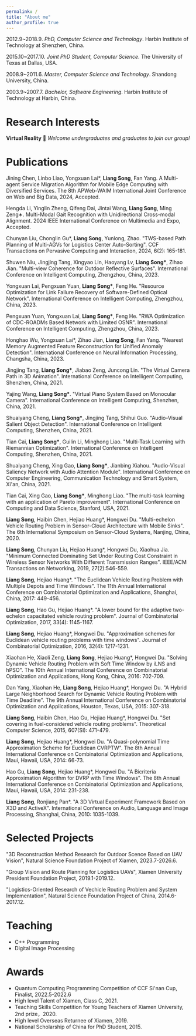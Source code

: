 ```yaml
---
permalink: /
title: "About me"
author_profile: true
---
```

2012.9~2018.9. _PhD, Computer Science and Technology_. Harbin Institute of Technology at Shenzhen, China.

2015.10~2017.10. _Joint PhD Student, Computer Science_. The University of Texas at Dallas, USA.

2008.9~2011.6. _Master, Computer Science and Technology_. Shandong University, China.

2003.9~2007.7. _Bachelor, Software Engineering_. Harbin Institute of Technology at Harbin, China.

# Research Interests

__Virtual Reality__ 🌈 _Welcome undergraduates and graduates to join our group!_

# Publications

Jining Chen, Linbo Liao, Yongxuan Lai*, __Liang Song__, Fan Yang. A Multi-agent Service Migration Algorithm for Mobile Edge Computing with Diversified Services. The 8th APWeb-WAIM International Joint Conference on Web and Big Data, 2024, Accepted.

Hengda Li, Yinglin Zheng, Qifeng Dai, Jintai Wang, __Liang Song__, Ming Zeng∗. Multi-Modal Gait Recognition with Unidirectional Cross-modal Alignment. 2024 IEEE International Conference on Multimedia and Expo, Accepted.

Chunyan Liu, Chonglin Gu*, __Liang Song__, Yunlong, Zhao.  "TWS-based Path Planning of Multi-AGVs for Logistics Center Auto-Sorting". CCF Transactions on Pervasive Computing and Interaction, 2024, 6(2): 165-181.

Shuwen Niu, Jingjing Tang, Xingyao Lin, Haoyang Lv, __Liang Song*__, Zihao Jian. "Multi-view Coherence for Outdoor Reflective Surfaces". International Conference on Intelligent Computing, Zhengzhou, China, 2023.

Yongxuan Lai, Pengxuan Yuan, __Liang Song*__, Feng He. "Resource Optimization for Link Failure Recovery of Software-Defined Optical Network". International Conference on Intelligent Computing, Zhengzhou, China, 2023.

Pengxuan Yuan, Yongxuan Lai, __Liang Song*__, Feng He. "RWA Optimization of CDC-ROADMs Based Network with Limited OSNR". International Conference on Intelligent Computing, Zhengzhou, China, 2023.

Honghao Wu, Yongxuan Lai*, Zihao Jian, __Liang Song__, Fan Yang. "Nearest Memory Augmented Feature Reconstruction for Unified Anomaly Detection". International Conference on Neural Information Processing, Changsha, China, 2023.

Jingjing Tang, __Liang Song*__, Jiabao Zeng, Juncong Lin. "The Virtual Camera Path in 3D Animation". International Conference on Intelligent Computing, Shenzhen, China, 2021.

Yajing Wang, __Liang Song*__. "Virtual Piano System Based on Monocular Camera". International Conference on Intelligent Computing, Shenzhen, China, 2021.

Shuaiyang Cheng, __Liang Song*__, Jingjing Tang, Shihui Guo. "Audio-Visual Salient Object Detection". International Conference on Intelligent Computing, Shenzhen, China, 2021.

Tian Cai, __Liang Song*__, Guilin Li, Minghong Liao. "Multi-Task Learning with Riemannian Optimization". International Conference on Intelligent Computing, Shenzhen, China, 2021.

Shuaiyang Cheng, Xing Gao, __Liang Song*__, Jianbing Xiahou. "Audio-Visual Saliency Network with Audio Attention Module". International Conference on Computer Engineering, Communication Technology and Smart System, Xi'an, China, 2021.

Tian Cai, Xing Gao, __Liang Song*__, Minghong Liao. "The multi-task learning with an application of Pareto improvement". International Conference on Computing and Data Science, Stanford, USA, 2021.

__Liang Song__, Haibin Chen, Hejiao Huang*, Hongwei Du. "Multi-echelon Vehicle Routing Problem in Sensor-Cloud Architecture with Mobile Sinks". The 6th International Symposium on Sensor-Cloud Systems, Nanjing, China, 2020.

__Liang Song__, Chunyan Liu, Hejiao Huang*, Hongwei Du, Xiaohua Jia. "Minimum Connected Dominating Set Under Routing Cost Constraint in Wireless Sensor Networks With Different Transmission Ranges". IEEE/ACM Transactions on Networking, 2019, 27(2):546-559.

__Liang Song__, Hejiao Huang*. "The Euclidean Vehicle Routing Problem with Multiple Depots and Time Windows". The 11th Annual International Conference on Combinatorial Optimization and Applications, Shanghai, China, 2017: 449-456.

__Liang Song__, Hao Gu, Hejiao Huang*. "A lower bound for the adaptive two-echelon capacitated vehicle routing problem". Journal of Combinatorial Optimization, 2017, 33(4): 1145-1167.

__Liang Song__, Hejiao Huang*, Hongwei Du. "Approximation schemes for Euclidean vehicle routing problems with time windows". Journal of Combinatorial Optimization, 2016, 32(4): 1217-1231.

Xiaohan He, Xiaoli Zeng, __Liang Song__, Hejiao Huang*, Hongwei Du. "Solving Dynamic Vehicle Routing Problem with Soft Time Window by iLNS and hPSO". The 10th Annual International Conference on Combinatorial Optimization and Applications, Hong Kong, China, 2016: 702-709.

Dan Yang, Xiaohan He, __Liang Song__, Hejiao Huang*, Hongwei Du. "A Hybrid Large Neighborhood Search for Dynamic Vehicle Routing Problem with Time Deadline". The 9th Annual International Conference on Combinatorial Optimization and Applications, Houston, Texas, USA, 2015: 307-318.

__Liang Song__, Haibin Chen, Hao Gu, Hejiao Huang*, Hongwei Du. "Set covering in fuel-considered vehicle routing problems". Theoretical Computer Science, 2015, 607(SI): 471-479.

__Liang Song__, Hejiao Huang*, Hongwei Du. "A Quasi-polynomial Time Approximation Scheme for Euclidean CVRPTW". The 8th Annual International Conference on Combinatorial Optimization and Applications, Maui, Hawaii, USA, 2014: 66-73.

Hao Gu, __Liang Song__, Hejiao Huang*, Hongwei Du. "A Bicriteria Approximation Algorithm for DVRP with Time Windows". The 8th Annual International Conference on Combinatorial Optimization and Applications, Maui, Hawaii, USA, 2014: 231-238.

__Liang Song__, Ronjiang Pan*. "A 3D Virtual Experiment Framework Based on X3D and ActiveX". International Conference on Audio, Language and Image Processing, Shanghai, China, 2010: 1035-1039.

# Selected Projects
"3D Reconstruction Method Research for Outdoor Scence Based on UAV Vision", Natural Science Foundation Project of Xiamen, 2023.7-2026.6.

"Group Vision and Route Planning for Logistics UAVs", Xiamen University President Foundation Project, 2019.1-2019.12.

"Logistics-Oriented Research of Vechicle Routing Problem and System Implementation", Natural Science Foundation Project of China, 2014.6-2017.12.

# Teaching
- C++ Programming
- Digital Image Processing

# Awards
- Quantum Computing Programming Competition of CCF Si'nan Cup, Finalist, 2022.5-2022.6
- High level Talent of Xiamen, Class C, 2021.
- Teaching Skills Competition for Young Teachers of Xiamen University, 2nd prize，2020.
- High level Overseas Returnee of Xiamen, 2019.
- National Scholarship of China for PhD Student, 2015.
